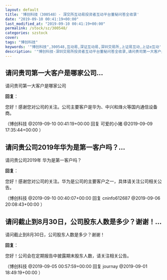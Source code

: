 ```yaml
---
layout: default
title: '博创科技（300548）- 深交所互动易投资者互动平台董秘问答全收录'
date: "2019-09-10 00:41:19+00:00"
last_modified_at: "2019-09-10 00:41:19+00:00"
permalink: /stock/sz/300548/
categories: szstock
cover: 
tags: "博创科技"
keywords: '"博创科技",300548,互动易,深证互动易,深圳交易所,上证易互动,上证e互动'
description: '"博创科技-深圳交易所投资者互动平台董秘问答全收录,请问贵司第一大客户是哪家公司"'
---
```


## 请问贵司第一大客户是哪家公司...

请问贵司第一大客户是哪家公司

**回复**：

您好！感谢您对公司的关注。公司主要客户是华为、中兴和烽火等国内通信设备商。 

（博创科技  @2019-09-10 00:41:19+00:00 回复 可爱的小猪  @2019-09-09 17:35:44+00:00 ）

## 请问贵公司2019年华为是第一客户吗？...

请问贵公司2019年 华为是第一客户吗？

**回复**：

您好！感谢您对公司的关注。华为是公司的主要客户之一，具体请关注公司相关公告。 

（博创科技  @2019-09-10 00:40:07+00:00 回复 cninfo612687  @2019-09-06 20:08:43+00:00 ）

## 请问截止到8月30日，公司股东人数是多少？谢谢！...

请问截止到8月30日，公司股东人数是多少？谢谢！

**回复**：

您好！公司会在定期报告中披露期末股东人数，请关注相关公告。 

（博创科技  @2019-09-05 00:57:59+00:00 回复 journay  @2019-09-01 18:49:19+00:00 ）

